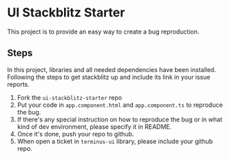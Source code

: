 # UI Stackblitz Starter

This project is to provide an easy way to create a bug reproduction.

## Steps

In this project, libraries and all needed dependencies have been installed. Following the steps to get stackblitz up and include its link in your issue reports.

1. Fork the `ui-stackblitz-starter` repo
2. Put your code in `app.component.html` and `app.component.ts` to reproduce the bug.
3. If there's any special instruction on how to reproduce the bug or in what kind of dev environment, please specify it in README.
3. Once it's done, push your repo to github.
4. When open a ticket in `terminus-ui` library, please include your github repo.
